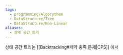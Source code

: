 ```yaml
---
tags:
  - programming/Algorythem
  - DataStructure/Tree
  - DataStructure/Non-Linear
aliases:
  - 상태 공간 트리
---
```

상태 공간 트리는 [[Backtracking#제약 충족 문제|CPS]] 에서 